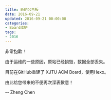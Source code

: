 ```yaml
---
title: 新的公告板
date: 2016-09-21
updated: 2016-09-21 00:00:00
categories:
- Board维护
tags:
- 2016
---
```


非常抱歉！

由于运维的一些原因，原站已经损毁，数据全部丢失。

目前在GitHub重建了 XJTU ACM Board，使用Hexo。

由此给您带来的不便再次深表歉意！

-- Zheng Chen